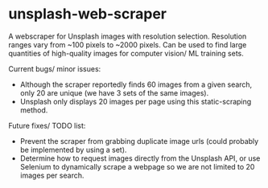# unsplash-web-scraper
A webscraper for Unsplash images with resolution selection. Resolution ranges vary from ~100 pixels to ~2000 pixels. Can be used to find large quantities of high-quality images for computer vision/ ML training sets. 

Current bugs/ minor issues: 
 - Although the scraper reportedly finds 60 images from a given search, only 20 are unique (we have 3 sets of the same images). 
 - Unsplash only displays 20 images per page using this static-scraping method.
 
 Future fixes/ TODO list:
 - Prevent the scraper from grabbing duplicate image urls (could probably be implemented by using a set).
 - Determine how to request images directly from the Unsplash API, or use Selenium to dynamically scrape a webpage so we are not limited to 20 images per search.
